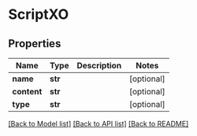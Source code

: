# ScriptXO

## Properties

| Name        | Type    | Description | Notes      |
| ----------- | ------- | ----------- | ---------- |
| **name**    | **str** |             | [optional] |
| **content** | **str** |             | [optional] |
| **type**    | **str** |             | [optional] |

[[Back to Model list]](../README.md#documentation-for-models) [[Back to API list]](../README.md#documentation-for-api-endpoints) [[Back to README]](../README.md)
